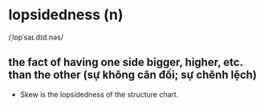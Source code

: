 # lopsidedness (n)

/ˌlɒpˈsaɪ.dɪd.nəs/

## the fact of having one side bigger, higher, etc. than the other (sự không cân đối; sự chênh lệch)

- Skew is the lopsidedness of the structure chart.